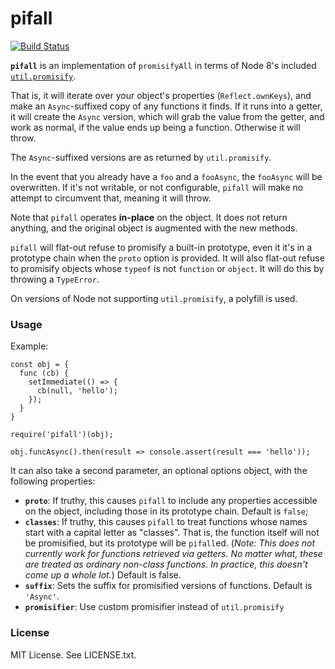 # pifall

[![Build Status](https://travis-ci.org/bengl/pifall.svg?branch=master)](https://travis-ci.org/bengl/pifall)

**`pifall`** is an implementation of `promisifyAll` in terms of Node 8's
included [`util.promisify`](https://nodejs.org/dist/latest-v8.x/docs/api/util.html#util_util_promisify_original).

That is, it will iterate over your object's properties (`Reflect.ownKeys`), and
make an `Async`-suffixed copy of any functions it finds. If it runs into a
getter, it will create the `Async` version, which will grab the value from the
getter, and work as normal, if the value ends up being a function. Otherwise it
will throw.

The `Async`-suffixed versions are as returned by `util.promisify`.

In the event that you already have a `foo` and a `fooAsync`, the `fooAsync` will
be overwritten. If it's not writable, or not configurable, `pifall` will make no
attempt to circumvent that, meaning it will throw.

Note that `pifall` operates **in-place** on the object. It does not return
anything, and the original object is augmented with the new methods.

`pifall` will flat-out refuse to promisify a built-in prototype, even it it's in
a prototype chain when the `proto` option is provided. It will also flat-out
refuse to promisify objects whose `typeof` is not `function` or `object`. It
will do this by throwing a `TypeError`.

On versions of Node not supporting `util.promisify`, a polyfill is used.

### Usage

Example:
```
const obj = {
  func (cb) {
    setImmediate(() => {
      cb(null, 'hello');
    });
  }
}

require('pifall')(obj);

obj.funcAsync().then(result => console.assert(result === 'hello'));
```

It can also take a second parameter, an optional options object, with the
following properties:

* **`proto`**: If truthy, this causes `pifall` to include any properties
accessible on the object, including those in its prototype chain. Default is
`false`;
* **`classes`**: If truthy, this causes `pifall` to treat functions whose names
start with a capital letter as "classes". That is, the function itself will not
be promisified, but its prototype will be `pifall`ed. (*Note: This does not
currently work for functions retrieved via getters. No matter what, these are
treated as ordinary non-class functions. In practice, this doesn't come up a
whole lot.*) Default is false.
* **`suffix`**: Sets the suffix for promisified versions of functions. Default
is `'Async'`.
* **`promisifier`**: Use custom promisifier instead of `util.promisify`

### License

MIT License. See LICENSE.txt.
